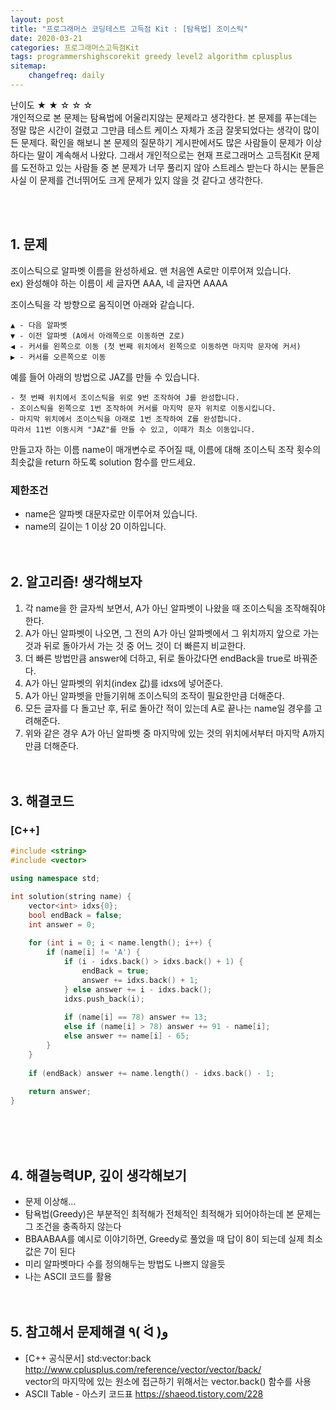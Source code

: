```yaml
---
layout: post
title: "프로그래머스 코딩테스트 고득점 Kit : [탐욕법] 조이스틱"
date: 2020-03-21
categories: 프로그래머스고득점Kit
tags: programmershighscorekit greedy level2 algorithm cplusplus
sitemap:
    changefreq: daily
---
```


난이도 ★ ★ ☆ ☆ ☆  
개인적으로 본 문제는 탐욕법에 어울리지않는 문제라고 생각한다. 본 문제를 푸는데는 정말 많은 시간이 걸렸고 그만큼 테스트 케이스 자체가 조금 잘못되었다는 생각이 많이 든 문제다. 확인을 해보니 본 문제의 질문하기 게시판에서도 많은 사람들이 문제가 이상하다는 말이 계속해서 나왔다. 그래서 개인적으로는 현재 프로그래머스 고득점Kit 문제를 도전하고 있는 사람들 중 본 문제가 너무 풀리지 않아 스트레스 받는다 하시는 분들은 사실 이 문제를 건너뛰어도 크게 문제가 있지 않을 것 같다고 생각한다.  
<br/>

<br/>

## 1. 문제
조이스틱으로 알파벳 이름을 완성하세요. 맨 처음엔 A로만 이루어져 있습니다.  
ex) 완성해야 하는 이름이 세 글자면 AAA, 네 글자면 AAAA  

조이스틱을 각 방향으로 움직이면 아래와 같습니다.  
```
▲ - 다음 알파벳
▼ - 이전 알파벳 (A에서 아래쪽으로 이동하면 Z로)
◀ - 커서를 왼쪽으로 이동 (첫 번째 위치에서 왼쪽으로 이동하면 마지막 문자에 커서)
▶ - 커서를 오른쪽으로 이동
```

예를 들어 아래의 방법으로 JAZ를 만들 수 있습니다.  
```
- 첫 번째 위치에서 조이스틱을 위로 9번 조작하여 J를 완성합니다.
- 조이스틱을 왼쪽으로 1번 조작하여 커서를 마지막 문자 위치로 이동시킵니다.
- 마지막 위치에서 조이스틱을 아래로 1번 조작하여 Z를 완성합니다.
따라서 11번 이동시켜 "JAZ"를 만들 수 있고, 이때가 최소 이동입니다.
```

만들고자 하는 이름 name이 매개변수로 주어질 때, 이름에 대해 조이스틱 조작 횟수의 최솟값을 return 하도록 solution 함수를 만드세요.  

### 제한조건
- name은 알파벳 대문자로만 이루어져 있습니다.
- name의 길이는 1 이상 20 이하입니다.
<br/><br/><br/>

## 2. 알고리즘! 생각해보자
1) 각 name을 한 글자씩 보면서, A가 아닌 알파벳이 나왔을 때 조이스틱을 조작해줘야 한다.  
2) A가 아닌 알파벳이 나오면, 그 전의 A가 아닌 알파벳에서 그 위치까지 앞으로 가는 것과 뒤로 돌아가서 가는 것 중 어느 것이 더 빠른지 비교한다.  
3) 더 빠른 방법만큼 answer에 더하고, 뒤로 돌아갔다면 endBack을 true로 바꿔준다.  
4) A가 아닌 알파벳의 위치(index 값)를 idxs에 넣어준다.  
5) A가 아닌 알파벳을 만들기위해 조이스틱의 조작이 필요한만큼 더해준다.  
6) 모든 글자를 다 돌고난 후, 뒤로 돌아간 적이 있는데 A로 끝나는 name일 경우를 고려해준다.  
7) 위와 같은 경우 A가 아닌 알파벳 중 마지막에 있는 것의 위치에서부터 마지막 A까지만큼 더해준다.  
<br/><br/>

## 3. 해결코드
### [C++]
```c++
#include <string>
#include <vector>

using namespace std;

int solution(string name) {
    vector<int> idxs{0};
    bool endBack = false;
    int answer = 0;
    
    for (int i = 0; i < name.length(); i++) {
        if (name[i] != 'A') {
            if (i - idxs.back() > idxs.back() + 1) {
                endBack = true;
                answer += idxs.back() + 1;
            } else answer += i - idxs.back();
            idxs.push_back(i);
            
            if (name[i] == 78) answer += 13;
            else if (name[i] > 78) answer += 91 - name[i];
            else answer += name[i] - 65;
        }
    }
    
    if (endBack) answer += name.length() - idxs.back() - 1;
    
    return answer;
}
```
<br/><br/><br/>

## 4. 해결능력UP, 깊이 생각해보기
- 문제 이상해...
- 탐욕법(Greedy)은 부분적인 최적해가 전체적인 최적해가 되어야하는데 본 문제는 그 조건을 충족하지 않는다
- BBAABAA를 예시로 이야기하면, Greedy로 풀었을 때 답이 8이 되는데 실제 최소 값은 7이 된다
- 미리 알파벳마다 수를 정의해두는 방법도 나쁘지 않을듯
- 나는 ASCII 코드를 활용
<br/><br/><br/>

## 5. 참고해서 문제해결 ٩( ᐛ )و
- [C++ 공식문서] std:vector:back <http://www.cplusplus.com/reference/vector/vector/back/>  
vector의 마지막에 있는 원소에 접근하기 위해서는 vector.back() 함수를 사용
- ASCII Table - 아스키 코드표 <https://shaeod.tistory.com/228>  
<br/><br/><br/>